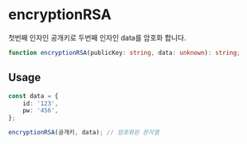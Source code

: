 # encryptionRSA

첫번째 인자인 공개키로 두번째 인자인 data를 암호화 합니다.

```ts
function encryptionRSA(publicKey: string, data: unknown): string;
```

## Usage

```ts
const data = {
    id: '123',
    pw: '456',
};

encryptionRSA(공개키, data); // 암호화된 문자열
```
